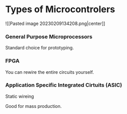 # Types of Microcontrolers

![[Pasted image 20230209134208.png|center]]

### General Purpose Microprocessors
Standard choice for prototyping.

### FPGA
You can rewire the entire circuits yourself.

### Application Specific Integrated Cirtuits (ASIC)
Static wireing

Good for mass production.